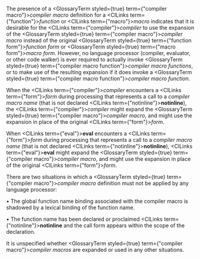  



The presence of a <GlossaryTerm styled={true} term={"compiler macro"}><i>compiler macro</i></GlossaryTerm> definition for a <ClLinks  term={"function"}><i>function</i></ClLinks> or <ClLinks  term={"macro"}><i>macro</i></ClLinks> indicates that it is desirable for the <ClLinks  term={"compiler"}><i>compiler</i></ClLinks> to use the expansion of the <GlossaryTerm styled={true} term={"compiler macro"}><i>compiler macro</i></GlossaryTerm> instead of the original <GlossaryTerm styled={true} term={"function form"}><i>function form</i></GlossaryTerm> or <GlossaryTerm styled={true} term={"macro form"}><i>macro form</i></GlossaryTerm>. However, no language processor (compiler, evaluator, or other code walker) is ever required to actually invoke <GlossaryTerm styled={true} term={"compiler macro function"}><i>compiler macro functions</i></GlossaryTerm>, or to make use of the resulting expansion if it does invoke a <GlossaryTerm styled={true} term={"compiler macro function"}><i>compiler macro function</i></GlossaryTerm>. 



When the <ClLinks  term={"compiler"}><i>compiler</i></ClLinks> encounters a <ClLinks  term={"form"}><i>form</i></ClLinks> during processing that represents a call to a *compiler macro name* (that is not declared <ClLinks  term={"notinline"}><b>notinline</b></ClLinks>), the <ClLinks  term={"compiler"}><i>compiler</i></ClLinks> might expand the <GlossaryTerm styled={true} term={"compiler macro"}><i>compiler macro</i></GlossaryTerm>, and might use the expansion in place of the original <ClLinks  term={"form"}><i>form</i></ClLinks>. 



When <ClLinks  term={"eval"}><b>eval</b></ClLinks> encounters a <ClLinks  term={"form"}><i>form</i></ClLinks> during processing that represents a call to a *compiler macro name* (that is not declared <ClLinks  term={"notinline"}><b>notinline</b></ClLinks>), <ClLinks  term={"eval"}><b>eval</b></ClLinks> might expand the <GlossaryTerm styled={true} term={"compiler macro"}><i>compiler macro</i></GlossaryTerm>, and might use the expansion in place of the original <ClLinks  term={"form"}><i>form</i></ClLinks>. 



There are two situations in which a <GlossaryTerm styled={true} term={"compiler macro"}><i>compiler macro</i></GlossaryTerm> definition must not be applied by any language processor: 



*•* The global function name binding associated with the compiler macro is shadowed by a lexical binding of the function name. 



*•* The function name has been declared or proclaimed <ClLinks  term={"notinline"}><b>notinline</b></ClLinks> and the call form appears within the scope of the declaration. 



It is unspecified whether <GlossaryTerm styled={true} term={"compiler macro"}><i>compiler macros</i></GlossaryTerm> are expanded or used in any other situations.
 